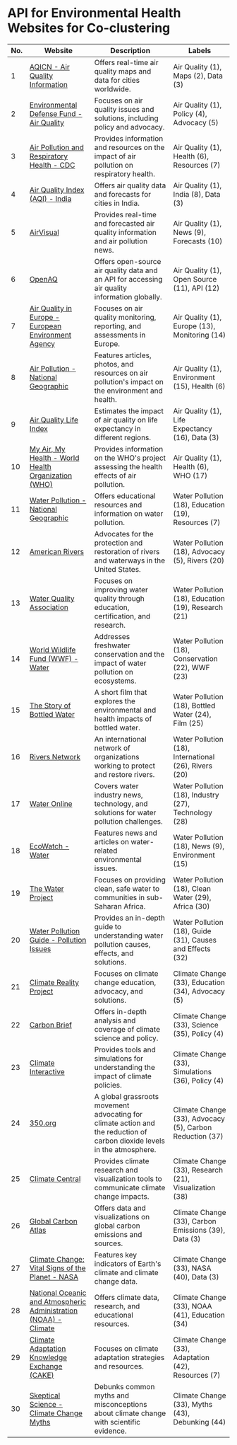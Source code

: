 # API for Environmental Health Websites for Co-clustering

| No. | Website                                     | Description                                               | Labels                     |
|-----|---------------------------------------------|-----------------------------------------------------------|----------------------------|
| 1   | [AQICN - Air Quality Information](https://aqicn.org/) | Offers real-time air quality maps and data for cities worldwide. | Air Quality (1), Maps (2), Data (3) |
| 2   | [Environmental Defense Fund - Air Quality](https://www.edf.org/airquality) | Focuses on air quality issues and solutions, including policy and advocacy. | Air Quality (1), Policy (4), Advocacy (5) |
| 3   | [Air Pollution and Respiratory Health - CDC](https://www.cdc.gov/air/pollutants.htm) | Provides information and resources on the impact of air pollution on respiratory health. | Air Quality (1), Health (6), Resources (7) |
| 4   | [Air Quality Index (AQI) - India](https://aqicn.org/map/india/) | Offers air quality data and forecasts for cities in India. | Air Quality (1), India (8), Data (3) |
| 5   | [AirVisual](https://www.iqair.com/air-quality-map) | Provides real-time and forecasted air quality information and air pollution news. | Air Quality (1), News (9), Forecasts (10) |
| 6   | [OpenAQ](https://openaq.org/) | Offers open-source air quality data and an API for accessing air quality information globally. | Air Quality (1), Open Source (11), API (12) |
| 7   | [Air Quality in Europe - European Environment Agency](https://www.eea.europa.eu/themes/air) | Focuses on air quality monitoring, reporting, and assessments in Europe. | Air Quality (1), Europe (13), Monitoring (14) |
| 8   | [Air Pollution - National Geographic](https://www.nationalgeographic.com/environment/article/air-pollution) | Features articles, photos, and resources on air pollution's impact on the environment and health. | Air Quality (1), Environment (15), Health (6) |
| 9   | [Air Quality Life Index](https://www.aqli.world/) | Estimates the impact of air quality on life expectancy in different regions. | Air Quality (1), Life Expectancy (16), Data (3) |
| 10  | [My Air, My Health - World Health Organization (WHO)](https://www.who.int/health-topics/air-pollution#tab=tab_1) | Provides information on the WHO's project assessing the health effects of air pollution. | Air Quality (1), Health (6), WHO (17) |
| 11  | [Water Pollution - National Geographic](https://www.nationalgeographic.com/environment/article/water-pollution) | Offers educational resources and information on water pollution. | Water Pollution (18), Education (19), Resources (7) |
| 12  | [American Rivers](https://www.americanrivers.org/) | Advocates for the protection and restoration of rivers and waterways in the United States. | Water Pollution (18), Advocacy (5), Rivers (20) |
| 13  | [Water Quality Association](https://www.wqa.org/) | Focuses on improving water quality through education, certification, and research. | Water Pollution (18), Education (19), Research (21) |
| 14  | [World Wildlife Fund (WWF) - Water](https://www.worldwildlife.org/initiatives/freshwater) | Addresses freshwater conservation and the impact of water pollution on ecosystems. | Water Pollution (18), Conservation (22), WWF (23) |
| 15  | [The Story of Bottled Water](https://storyofstuff.org/movies/story-of-bottled-water/) | A short film that explores the environmental and health impacts of bottled water. | Water Pollution (18), Bottled Water (24), Film (25) |
| 16  | [Rivers Network](https://www.riversnetwork.org/) | An international network of organizations working to protect and restore rivers. | Water Pollution (18), International (26), Rivers (20) |
| 17  | [Water Online](https://www.wateronline.com/) | Covers water industry news, technology, and solutions for water pollution challenges. | Water Pollution (18), Industry (27), Technology (28) |
| 18  | [EcoWatch - Water](https://www.ecowatch.com/water/) | Features news and articles on water-related environmental issues. | Water Pollution (18), News (9), Environment (15) |
| 19  | [The Water Project](https://thewaterproject.org/) | Focuses on providing clean, safe water to communities in sub-Saharan Africa. | Water Pollution (18), Clean Water (29), Africa (30) |
| 20  | [Water Pollution Guide - Pollution Issues](https://www.pollutionissues.com/Ve-Z/Water-Pollution.html) | Provides an in-depth guide to understanding water pollution causes, effects, and solutions. | Water Pollution (18), Guide (31), Causes and Effects (32) |
| 21  | [Climate Reality Project](https://www.climaterealityproject.org/) | Focuses on climate change education, advocacy, and solutions. | Climate Change (33), Education (34), Advocacy (5) |
| 22  | [Carbon Brief](https://www.carbonbrief.org/) | Offers in-depth analysis and coverage of climate science and policy. | Climate Change (33), Science (35), Policy (4) |
| 23  | [Climate Interactive](https://www.climateinteractive.org/) | Provides tools and simulations for understanding the impact of climate policies. | Climate Change (33), Simulations (36), Policy (4) |
| 24  | [350.org](https://350.org/) | A global grassroots movement advocating for climate action and the reduction of carbon dioxide levels in the atmosphere. | Climate Change (33), Advocacy (5), Carbon Reduction (37) |
| 25  | [Climate Central](https://www.climatecentral.org/) | Provides climate research and visualization tools to communicate climate change impacts. | Climate Change (33), Research (21), Visualization (38) |
| 26  | [Global Carbon Atlas](http://www.globalcarbonatlas.org/) | Offers data and visualizations on global carbon emissions and sources. | Climate Change (33), Carbon Emissions (39), Data (3) |
| 27  | [Climate Change: Vital Signs of the Planet - NASA](https://climate.nasa.gov/) | Features key indicators of Earth's climate and climate change data. | Climate Change (33), NASA (40), Data (3) |
| 28  | [National Oceanic and Atmospheric Administration (NOAA) - Climate](https://www.climate.gov/) | Offers climate data, research, and educational resources. | Climate Change (33), NOAA (41), Education (34) |
| 29  | [Climate Adaptation Knowledge Exchange (CAKE)](https://www.cakex.org/) | Focuses on climate adaptation strategies and resources. | Climate Change (33), Adaptation (42), Resources (7) |
| 30  | [Skeptical Science - Climate Change Myths](https://skepticalscience.com/argument.php) | Debunks common myths and misconceptions about climate change with scientific evidence. | Climate Change (33), Myths (43), Debunking (44) |
